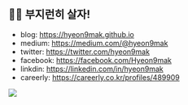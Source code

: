 ## 👨‍💻 부지런히 살자!

- blog: https://hyeon9mak.github.io
- medium: https://medium.com/@hyeon9mak
- twitter: https://twitter.com/hyeon9mak
- facebook: https://facebook.com/Hyeon9mak
- linkdin: https://linkedin.com/in/hyeon9mak
- careerly: https://careerly.co.kr/profiles/489909

<a href="https://github.com/Hyeon9mak">
  <img align="center" src="https://github-readme-stats.vercel.app/api?username=Hyeon9mak&show_icons=true&line_height=27&count_private=true&theme=highcontrast" />
</a>
<!--
**Hyeon9mak/Hyeon9mak** is a ✨ _special_ ✨ repository because its `README.md` (this file) appears on your GitHub profile.

Here are some ideas to get you started:

- 🔭 I’m currently working on ...
- 🌱 I’m currently learning ...
- 👯 I’m looking to collaborate on ...
- 🤔 I’m looking for help with ...
- 💬 Ask me about ...
- 📫 How to reach me: ...
- 😄 Pronouns: ...
- ⚡ Fun fact: ...
-->
